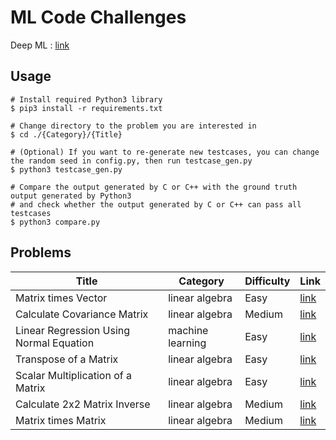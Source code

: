# ML Code Challenges
Deep ML : [link](https://www.deep-ml.com/)

## Usage
```shell
# Install required Python3 library
$ pip3 install -r requirements.txt

# Change directory to the problem you are interested in
$ cd ./{Category}/{Title}

# (Optional) If you want to re-generate new testcases, you can change the random seed in config.py, then run testcase_gen.py
$ python3 testcase_gen.py

# Compare the output generated by C or C++ with the ground truth output generated by Python3
# and check whether the output generated by C or C++ can pass all testcases
$ python3 compare.py
```

## Problems
| Title                                   | Category         | Difficulty | Link                                                                                                          |
| --------------------------------------- | ---------------- | ---------- | ------------------------------------------------------------------------------------------------------------- |
| Matrix times Vector                     | linear algebra   | Easy       | [link](./linear_algebra/matrix_times_vector/matrix_times_vector.md)                                           |
| Calculate Covariance Matrix             | linear algebra   | Medium     | [link](./linear_algebra/calculate_covariance_matrix/calculate_covariance_matrix.md)                           |
| Linear Regression Using Normal Equation | machine learning | Easy       | [link](./machine_learning/linear_regression_using_normal_equation/linear_regression_using_normal_equation.md) |
| Transpose of a Matrix                   | linear algebra   | Easy       | [link](./linear_algebra/transpose_of_a_matrix/transpose_of_a_matrix.md)                                       |
| Scalar Multiplication of a Matrix       | linear algebra   | Easy       | [link](./linear_algebra/scalar_multiplication_of_a_matrix/scalar_multiplication_of_a_matrix.md)               |
| Calculate 2x2 Matrix Inverse            | linear algebra   | Medium     | [link](./linear_algebra/calculate_2x2_matrix_inverse/calculate_2x2_matrix_inverse.md)                         |
| Matrix times Matrix                     | linear algebra   | Medium     | [link](./linear_algebra/matrix_times_matrix/matrix_times_matrix.md)                                           |